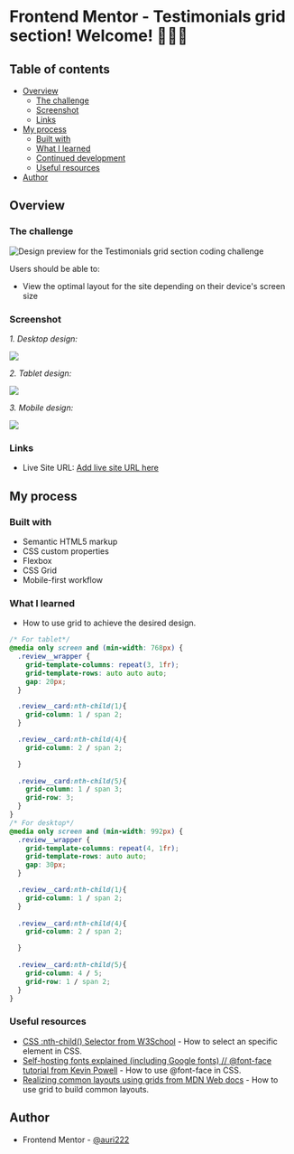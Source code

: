 # Frontend Mentor - Testimonials grid section! Welcome! 👋👋👋

## Table of contents

- [Overview](#overview)
  - [The challenge](#the-challenge)
  - [Screenshot](#screenshot)
  - [Links](#links)
- [My process](#my-process)
  - [Built with](#built-with)
  - [What I learned](#what-i-learned)
  - [Continued development](#continued-development)
  - [Useful resources](#useful-resources)
- [Author](#author)


## Overview

### The challenge

![Design preview for the Testimonials grid section coding challenge](./design/desktop-preview.jpg)

Users should be able to:

- View the optimal layout for the site depending on their device's screen size


### Screenshot

_1. Desktop design:_

![](./assets/images/Testimonials_grid_section_desktop.png)

_2. Tablet design:_

![](./assets/images/Testimonials_grid_section_tablet.png)

_3. Mobile design:_

![](./assets/images/Testimonials_grid_section_mobile.png)

### Links

<!-- - Solution URL: [Add solution URL here](https://your-solution-url.com) -->
- Live Site URL: [Add live site URL here](https://your-live-site-url.com)

## My process

### Built with

- Semantic HTML5 markup
- CSS custom properties
- Flexbox
- CSS Grid
- Mobile-first workflow

### What I learned

- How to use grid to achieve the desired design.

```css
/* For tablet*/
@media only screen and (min-width: 768px) {
  .review__wrapper {
    grid-template-columns: repeat(3, 1fr);
    grid-template-rows: auto auto auto;
    gap: 20px;
  }

  .review__card:nth-child(1){
    grid-column: 1 / span 2;
  }

  .review__card:nth-child(4){
    grid-column: 2 / span 2;

  }
  
  .review__card:nth-child(5){
    grid-column: 1 / span 3;
    grid-row: 3;
  }
}
/* For desktop*/
@media only screen and (min-width: 992px) {
  .review__wrapper {
    grid-template-columns: repeat(4, 1fr);
    grid-template-rows: auto auto;
    gap: 30px;
  }

  .review__card:nth-child(1){
    grid-column: 1 / span 2;
  }
  
  .review__card:nth-child(4){
    grid-column: 2 / span 2;

  }
  
  .review__card:nth-child(5){
    grid-column: 4 / 5;
    grid-row: 1 / span 2;
  }
}

```

### Useful resources

- [CSS :nth-child() Selector from W3School](https://www.w3schools.com/cssref/sel_nth-child.php) - How to select an specific element in CSS.
- [Self-hosting fonts explained (including Google fonts) // @font-face tutorial from Kevin Powell](https://www.youtube.com/watch?v=zK-yy6C2Nck&t=67s) - How to use @font-face in CSS.
- [Realizing common layouts using grids from MDN Web docs](https://developer.mozilla.org/en-US/docs/Web/CSS/CSS_grid_layout/Realizing_common_layouts_using_grids) - How to use grid to build common layouts.

## Author

- Frontend Mentor - [@auri222](https://www.frontendmentor.io/profile/auri222)



